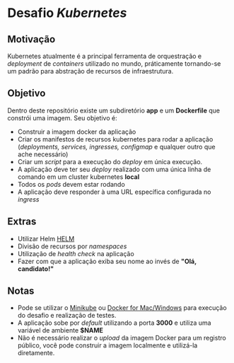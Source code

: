 # Desafio _Kubernetes_

## Motivação

Kubernetes atualmente é a principal ferramenta de orquestração e _deployment_ de _containers_ utilizado no mundo, 
práticamente tornando-se um padrão para abstração de recursos de infraestrutura.

## Objetivo
Dentro deste repositório existe um subdiretório **app** e um **Dockerfile** que constrói uma imagem. Seu objetivo é:

- Construir a imagem docker da aplicação
- Criar os manifestos de recursos kubernetes para rodar a aplicação (_deployments, services, ingresses, configmap_ e qualquer outro que ache necessário)
- Criar um _script_ para a execução do _deploy_ em única execução.
- A aplicação deve ter seu _deploy_ realizado com uma única linha de comando em um cluster kubernetes **local**
- Todos os _pods_ devem estar rodando
- A aplicação deve responder à uma URL específica configurada no _ingress_


## Extras
- Utilizar Helm [HELM](https://helm.sh)
- Divisão de recursos por _namespaces_
- Utilização de _health check_ na aplicação
- Fazer com que a aplicação exiba seu nome ao invés de **"Olá, candidato!"**

## Notas

* Pode se utilizar o [Minikube](https://github.com/kubernetes/minikube) ou [Docker for Mac/Windows](https://docs.docker.com/docker-for-mac/) para execução do desafio e realização de testes.
* A aplicação sobe por _default_ utilizando a porta **3000** e utiliza uma variável de ambiente **$NAME**
* Não é necessário realizar o _upload_ da imagem Docker para um registro público, você pode construir a imagem localmente e utilizá-la diretamente.